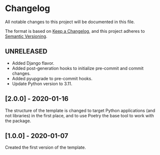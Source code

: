 # Changelog

All notable changes to this project will be documented in this file.

The format is based on [Keep a Changelog](https://keepachangelog.com/en/1.0.0/),
and this project adheres to [Semantic Versioning](https://semver.org/spec/v2.0.0.html).

## UNRELEASED

- Added Django flavor.
- Added post-generation hooks to initialize pre-commit and commit changes.
- Added pyupgrade to pre-commit hooks.
- Update Python version to 3.11.

## [2.0.0] - 2020-01-16

The structure of the template is changed to target Python applications (and not
libraries) in the first place, and to use Poetry the base tool to work with the package.

## [1.0.0] - 2020-01-07

Created the first version of the template.
